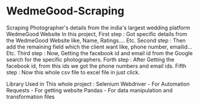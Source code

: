 # WedmeGood-Scraping
Scraping Photographer's details from the india's largest wedding platform WedmeGood Website
In this project,
First step : Got specific details from the WedmeGood Website like, Name, Ratings.... Etc.
Second step : Then add the remaining field which the client want like, phone number, emailid... Etc.
Third step : Now, Getting the facebook id and email id from the Google search for the specific photographers.
Forth step : After Getting the facebook id, from this ids we got the phone numbers and email ids.
Fifth step : Now this whole csv file to excel file in just click.

Library Used in This whole project : 
Selenium Webdriver - For Automation
Requests - For getting website
Pandas - For data manipulation and transformation files

